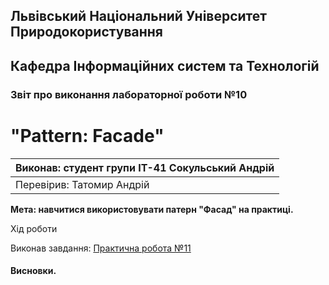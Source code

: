 ## Львівський Національний Університет Природокористування
## Кафедра Інформаційних систем та Технологій



### Звіт про виконання лабораторної роботи №10
# "Pattern: Facade"



| Виконав: студент групи ІТ-41 Сокульський Андрій |
|-------------------------------------------------|
| Перевірив: Татомир Андрій                       |


**Мета: навчитися використовувати патерн "Фасад" на практиці.**


Хід роботи

Виконав завдання: [Практична робота №11](lab-11.py)


#### Висновки.
